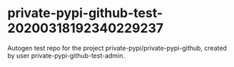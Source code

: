 # private-pypi-github-test-20200318192340229237
Autogen test repo for the project private-pypi/private-pypi-github, created by user private-pypi-github-test-admin.
